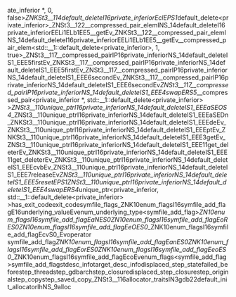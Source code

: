 ate_inferior *, 0, false> _ZNKSt3__114default_deleteI16private_inferiorEclEPS1_ default_delete<private_inferior> _ZNSt3__122__compressed_pair_elemINS_14default_deleteI16private_inferiorEELi1ELb1EE5__getEv _ZNKSt3__122__compressed_pair_elemINS_14default_deleteI16private_inferiorEELi1ELb1EE5__getEv __compressed_pair_elem<std::__1::default_delete<private_inferior>, 1, true> _ZNSt3__117__compressed_pairIP16private_inferiorNS_14default_deleteIS1_EEE5firstEv _ZNKSt3__117__compressed_pairIP16private_inferiorNS_14default_deleteIS1_EEE5firstEv _ZNSt3__117__compressed_pairIP16private_inferiorNS_14default_deleteIS1_EEE6secondEv _ZNKSt3__117__compressed_pairIP16private_inferiorNS_14default_deleteIS1_EEE6secondEv _ZNSt3__117__compressed_pairIP16private_inferiorNS_14default_deleteIS1_EEE4swapERS5_ __compressed_pair<private_inferior *, std::__1::default_delete<private_inferior> > _ZNSt3__110unique_ptrI16private_inferiorNS_14default_deleteIS1_EEEaSEOS4_ _ZNSt3__110unique_ptrI16private_inferiorNS_14default_deleteIS1_EEEaSEDn _ZNKSt3__110unique_ptrI16private_inferiorNS_14default_deleteIS1_EEEdeEv _ZNKSt3__110unique_ptrI16private_inferiorNS_14default_deleteIS1_EEEptEv _ZNKSt3__110unique_ptrI16private_inferiorNS_14default_deleteIS1_EEE3getEv _ZNSt3__110unique_ptrI16private_inferiorNS_14default_deleteIS1_EEE11get_deleterEv _ZNKSt3__110unique_ptrI16private_inferiorNS_14default_deleteIS1_EEE11get_deleterEv _ZNKSt3__110unique_ptrI16private_inferiorNS_14default_deleteIS1_EEEcvbEv _ZNSt3__110unique_ptrI16private_inferiorNS_14default_deleteIS1_EEE7releaseEv _ZNSt3__110unique_ptrI16private_inferiorNS_14default_deleteIS1_EEE5resetEPS1_ _ZNSt3__110unique_ptrI16private_inferiorNS_14default_deleteIS1_EEE4swapERS4_ unique_ptr<private_inferior, std::__1::default_delete<private_inferior> > has_exit_code exit_code symfile_flags _ZNK10enum_flagsI16symfile_add_flagE16underlying_valueEv enum_underlying_type<symfile_add_flag> _ZN10enum_flagsI16symfile_add_flagEaNES0_ _ZN10enum_flagsI16symfile_add_flagEoRES0_ _ZN10enum_flagsI16symfile_add_flagEeOES0_ _ZNK10enum_flagsI16symfile_add_flagEcvS0_Ev operator symfile_add_flag _ZNK10enum_flagsI16symfile_add_flagEanES0_ _ZNK10enum_flagsI16symfile_add_flagEorES0_ _ZNK10enum_flagsI16symfile_add_flagEeoES0_ _ZNK10enum_flagsI16symfile_add_flagEcoEv enum_flags<symfile_add_flag> symfile_add_flags tdesc_info target_desc_info displaced_step_state failed_before step_thread step_gdbarch step_closure displaced_step_closure step_original step_copy step_saved_copy _ZNSt3__116allocator_traitsIN3gdb22default_init_allocatorIhNS_9alloc